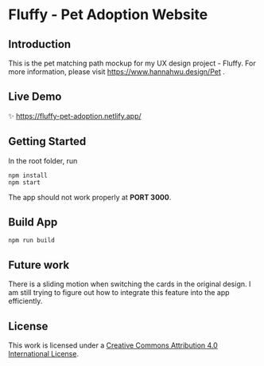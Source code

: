 # Fluffy - Pet Adoption Website

## Introduction

This is the pet matching path mockup for my UX design project - Fluffy. For more information, please visit https://www.hannahwu.design/Pet .

## Live Demo

:sparkles:  https://fluffy-pet-adoption.netlify.app/

## Getting Started
In the root folder, run

```
npm install
npm start
```
The app should not work properly at **PORT 3000**.

## Build App
```
npm run build
```

## Future work
There is a sliding motion when switching the cards in the original design. I am still trying to figure out how to integrate this feature into the app efficiently. 

## License

This work is licensed under a [Creative Commons Attribution 4.0 International License](https://creativecommons.org/licenses/by/4.0/).






